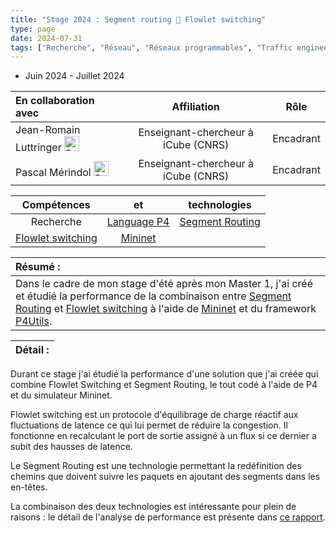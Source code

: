 ```yaml
---
title: "Stage 2024 : Segment routing 🤝 Flowlet switching"
type: page
date: 2024-07-31
tags: ["Recherche", "Réseau", "Réseaux programmables", "Traffic engineering"]
---
```



- Juin 2024 - Juillet 2024

|En collaboration avec | Affiliation | Rôle | 
| :------------------ | :----------: | :----------: |
| Jean-Romain Luttringer <a href="https://jroluttringer.github.io/"><img src="/images/rss.svg" alt="Portfolio" width="24px"></a>| Enseignant-chercheur à iCube (CNRS) | Encadrant |
| Pascal Mérindol <a href="https://clarinet.icube.unistra.fr/~merindol/"><img src="/images/rss.svg" alt="Portfolio" width="24px"></a>| Enseignant-chercheur à iCube (CNRS) | Encadrant | 
 
| Compétences |  et |  technologies |
| :------------------: | :----------: | :----------: |  
| Recherche | [Language P4](https://p4.org/) | [Segment Routing](https://www.segment-routing.net/) |  
| [Flowlet switching](https://people.csail.mit.edu/alizadeh/papers/letflow-nsdi17.pdf) | [Mininet](https://mininet.org/) |  |  


| Résumé : |
| :------------------ |
| Dans le cadre de mon stage d'été après mon Master 1, j'ai créé et étudié la performance de la combinaison entre [Segment Routing](https://www.segment-routing.net/) et [Flowlet switching](https://people.csail.mit.edu/alizadeh/papers/letflow-nsdi17.pdf) à l'aide de [Mininet](https://mininet.org/) et du framework [P4Utils](https://github.com/nsg-ethz/p4-utils).|   


| Détail : |
| :------------------ |

Durant ce stage j'ai étudié la performance d'une solution que j'ai créée qui combine Flowlet Switching et Segment Routing, le tout codé à l'aide de P4 et du simulateur Mininet.

Flowlet switching est un protocole d'équilibrage de charge réactif aux fluctuations de latence ce qui lui permet de réduire la congestion.
Il fonctionne en recalculant le port de sortie assigné à un flux si ce dernier a subit des hausses de latence.

Le Segment Routing est une technologie permettant la redéfinition des chemins que doivent suivre les paquets en ajoutant des segments dans les en-têtes.

La combinaison des deux technologies est intéressante pour plein de raisons : le détail de l'analyse de performance est présente dans [ce rapport](images/Rapport_de_stage_2024_ICube-3/pdf).
